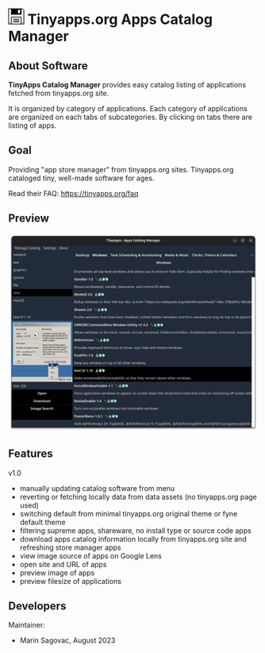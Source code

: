 # ![OpenAI Logo](img/favicon-tbn.png)  Tinyapps.org Apps Catalog Manager

## About Software

**TinyApps Catalog Manager** provides easy catalog listing of applications fetched from tinyapps.org site.

It is organized by category of applications. Each category of applications are organized on each tabs of subcategories. By clicking on tabs there are listing of apps.

## Goal

Providing "app store manager" from tinyapps.org sites. Tinyapps.org cataloged tiny, well-made software for ages.

Read their FAQ: https://tinyapps.org/faq

## Preview

![OpenAI Logo](img/sample.png)

## Features

v1.0
- manually updating catalog software from menu
- reverting or fetching locally data from data assets (no tinyapps.org page used)
- switching default from minimal tinyapps.org original theme or fyne default theme
- filtering supreme apps, shareware, no install type or source code apps
- download apps catalog information locally from tinyapps.org site and refreshing store manager apps
- view image source of apps on Google Lens
- open site and URL of apps
- preview image of apps
- preview filesize of applications

## Developers

Maintainer: 
- Marin Sagovac, August 2023